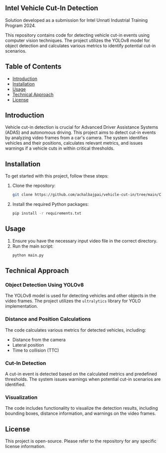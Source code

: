 
## Intel Vehicle Cut-In Detection

Solution developed as a submission for Intel Unnati Industrial Training Program 2024.

This repository contains code for detecting vehicle cut-in events using computer vision techniques. The project utilizes the YOLOv8 model for object detection and calculates various metrics to identify potential cut-in scenarios.

## Table of Contents
- [Introduction](#introduction)
- [Installation](#installation)
- [Usage](#usage)
- [Technical Approach](#technical-approach)
- [License](#license)

## Introduction

Vehicle cut-in detection is crucial for Advanced Driver Assistance Systems (ADAS) and autonomous driving. This project aims to detect cut-in events by analyzing video frames from a car's camera. The system identifies vehicles and their positions, calculates relevant metrics, and issues warnings if a vehicle cuts in within critical thresholds.

## Installation

To get started with this project, follow these steps:

1. Clone the repository:
   ```bash
   git clone https://github.com/achalbajpai/vehicle-cut-in/tree/main/Code
   ```

2. Install the required Python packages:
   ```bash
   pip install -r requirements.txt
   ```

## Usage

1. Ensure you have the necessary input video file in the correct directory.
2. Run the main script:
   ```bash
   python main.py
   ```

## Technical Approach

### Object Detection Using YOLOv8

The YOLOv8 model is used for detecting vehicles and other objects in the video frames. The project utilizes the `ultralytics` library for YOLO implementation.

### Distance and Position Calculations

The code calculates various metrics for detected vehicles, including:
- Distance from the camera
- Lateral position
- Time to collision (TTC)

### Cut-In Detection

A cut-in event is detected based on the calculated metrics and predefined thresholds. The system issues warnings when potential cut-in scenarios are identified.

### Visualization

The code includes functionality to visualize the detection results, including bounding boxes, distance information, and warnings on the video frames.

## License

This project is open-source. Please refer to the repository for any specific license information.

